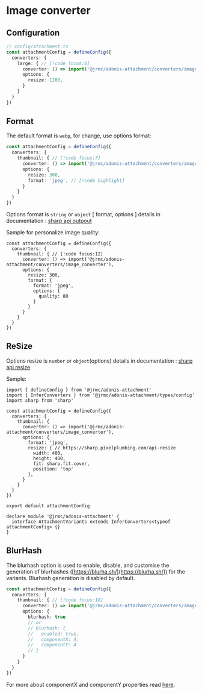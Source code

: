 # Image converter

<!--@include: ../partials/install-image.md-->

## Configuration

```typescript
// config/attachment.ts
const attachmentConfig = defineConfig({
  converters: {
    large: { // [!code focus:6]
      converter: () => import('@jrmc/adonis-attachment/converters/image_converter'), 
      options: {
        resize: 1280,
      }
    }
  }
})
```

## Format

The default format is `webp`, for change, use options format: 

```typescript
const attachmentConfig = defineConfig({
  converters: {
    thumbnail: { // [!code focus:7]
      converter: () => import('@jrmc/adonis-attachment/converters/image_converter'),
      options: {
        resize: 300,
        format: 'jpeg', // [!code highlight]
      }
    }
  }
})
```

Options format is `string` or `object` [ format,  options ] details in documentation : [sharp api outpout](https://sharp.pixelplumbing.com/api-output#toformat)


Sample for personalize image quality: 

```typescript{8-13}
const attachmentConfig = defineConfig({
  converters: {
    thumbnail: { // [!code focus:12]
      converter: () => import('@jrmc/adonis-attachment/converters/image_converter'),
      options: {
        resize: 300,
        format: {
          format: 'jpeg',
          options: {
            quality: 80
          }
        }
      }
    }
  }
})
```

## ReSize

Options resize is `number` or `object`(options) details in documentation : [sharp api resize](https://sharp.pixelplumbing.com/api-resize)

Sample:

```typescript{11-16}
import { defineConfig } from '@jrmc/adonis-attachment'
import { InferConverters } from '@jrmc/adonis-attachment/types/config'
import sharp from 'sharp'

const attachmentConfig = defineConfig({
  converters: {
    thumbnail: {
      converter: () => import('@jrmc/adonis-attachment/converters/image_converter'),
      options: {
        format: 'jpeg',
        resize: { // https://sharp.pixelplumbing.com/api-resize
          width: 400,
          height: 400,
          fit: sharp.fit.cover,
          position: 'top'
        },
      }
    }
  }
})

export default attachmentConfig

declare module '@jrmc/adonis-attachment' {
  interface AttachmentVariants extends InferConverters<typeof attachmentConfig> {}
}
```

## BlurHash

The blurhash option is used to enable, disable, and customise the generation of blurhashes ([https://blurha.sh/](https://blurha.sh/)) for the variants. Blurhash generation is disabled by default.

```typescript
const attachmentConfig = defineConfig({
  converters: {
    thumbnail: { // [!code focus:10]
      converter: () => import('@jrmc/adonis-attachment/converters/image_converter'), 
      options: {
        blurhash: true
        // or
        // blurhash: {
        //   enabled: true,
        //   componentX: 4,
        //   componentY: 4
        // }
      }
    }
  }
})
```

For more about componentX and componentY properties read [here](https://github.com/woltapp/blurhash?tab=readme-ov-file#how-do-i-pick-the-number-of-x-and-y-components).
